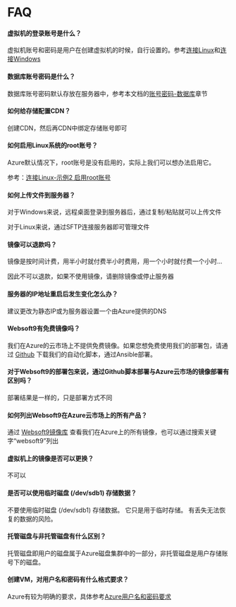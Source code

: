 # FAQ

#### 虚拟机的登录账号是什么？

虚拟机账号和密码是用户在创建虚拟机的时候，自行设置的。参考[连接Linux](/zh/server-login.md)和[连接Windows](/zh/server-loginwin.md)

#### 数据库账号密码是什么？

数据库账号密码默认存放在服务器中，参考本文档的[账号密码-数据库](/zh/stack-accounts.md)章节

#### 如何给存储配置CDN？

创建CDN，然后再CDN中绑定存储账号即可

#### 如何启用Linux系统的root账号？

Azure默认情况下，root账号是没有启用的，实际上我们可以想办法启用它。

参考：[连接Linux-示例2 启用root账号](/zh/server-login.md)

#### 如何上传文件到服务器？

对于Windows来说，远程桌面登录到服务器后，通过复制/粘贴就可以上传文件

对于Linux来说，通过SFTP连接服务器即可管理文件

#### 镜像可以退款吗？

镜像是按时间计费，用半小时就付费半小时费用，用一个小时就付费一个小时...

因此不可以退款，如果不使用镜像，请删除镜像或停止服务器

#### 服务器的IP地址重启后发生变化怎么办？

建议更改为静态IP或为服务器设置一个由Azure提供的DNS

#### Websoft9有免费镜像吗？

我们在Azure的云市场上不提供免费镜像。如果您想免费使用我们的部署包，请通过 [Github](https://github.com/websoft9) 下载我们的自动化脚本，通过Ansible部署。

#### 对于Websoft9的部署包来说，通过Github脚本部署与Azure云市场的镜像部署有区别吗？

部署结果是一样的，只是部署方式不同

#### 如何列出Websoft9在Azure云市场上的所有产品？

通过 [Websoft9镜像库](https://azuremarketplace.microsoft.com/en-us/marketplace/apps?page=1&search=websoft9) 查看我们在Azure上的所有镜像，也可以通过搜索关键字“websoft9”列出

#### 虚拟机上的镜像是否可以更换？

不可以

#### 是否可以使用临时磁盘 (/dev/sdb1) 存储数据？

不要使用临时磁盘 (/dev/sdb1) 存储数据。 它只是用于临时存储。 有丢失无法恢复的数据的风险。

#### 托管磁盘与非托管磁盘有什么区别？

托管磁盘即用户的磁盘属于Azure磁盘集群中的一部分，非托管磁盘是用户存储账号下的磁盘。

#### 创建VM，对用户名和密码有什么格式要求？

Azure有较为明确的要求，具体参考[Azure用户名和密码要求](https://docs.microsoft.com/zh-cn/azure/virtual-machines/linux/faq#what-are-the-username-requirements-when-creating-a-vm)

